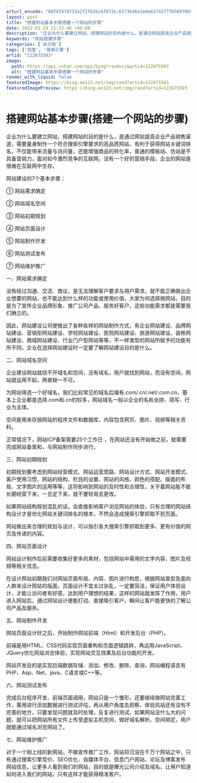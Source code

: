 ```yaml
---
arturl_encode: "68747470733a2f2f626c6f672e:6373646e2e6e65742f77656978696e5f34333237333934352f:61727469636c652f64657461696c732f313232363735353033"
layout: post
title: "搭建网站基本步骤搭建一个网站的步骤"
date: 2022-01-24 21:33:46 +08:00
description: "企业为什么要建立网站，搭建网站的目的是什么，是通过网站提高企业产品销售渠道，需要量身制作一个符合搜索"
keywords: "网站搭建步骤"
categories: ['未分类']
tags: ['百度', '搜索引擎']
artid: "122675503"
image:
  path: https://api.vvhan.com/api/bing?rand=sj&artid=122675503
  alt: "搭建网站基本步骤搭建一个网站的步骤"
render_with_liquid: false
featuredImage: https://bing.ee123.net/img/rand?artid=122675503
featuredImagePreview: https://bing.ee123.net/img/rand?artid=122675503
---
```


# 搭建网站基本步骤(搭建一个网站的步骤)

企业为什么要建立网站，搭建网站的目的是什么，是通过网站提高企业产品销售渠道，需要量身制作一个符合搜索引擎要求的高品质网站，有利于获得网站关键词排名，不仅能带来流量与访问量，还能增强商品的转化率，普通的模板站、仿站是不具备营销力，面对如今激烈竞争的互联网，没有一个好的营销手段，企业的网站是很难在互联网中生存。

网站建设的7个基本步骤：
  
① 网站需求确定

② 网站域名空间

③ 网站初期规划

④ 网站页面设计

⑤ 网站制作开发

⑥ 网站测试发布

⑦ 网站维护推广

一、网站需求确定
  
没有经过沟通、交流、商议，是无法理解客户要求与用户需求，就不能正确做出企业想要的网站，也不能达到什么样的功能或使用价值，大家为何选择做网站，目的是为了宣传企业品牌形象、推广公司产品、服务好客户，这些功能需求都是需要我们确立的。

因此，网站建设公司便推出了各种各样的网站制作方式，有企业网站建设、品牌网站建设、营销型网站建设、学校网站建设、医院网站建设、旅游网站建设、装修网站建设、商城网站建设、行业门户型网站等等，不一样类型的网站所赋予的功能有所不同，企业在选择网站建设时一定要了解网站建设目的是什么。

二、网站域名空间
  
企业建设网站就绕不开域名和空间，没有域名，用户就找到网站，而没有空间，网站就运用不起，两者缺一不可。

为网站得选一个好域名，我们比较常见的域名后缀有.com/.cn/.net/.com.cn，基本上企业都是选择.com和.cn的较多，网站域名一般以企业的名称全拼、简写、行业为主体。

空间是用来存放网站的程序文件和数据库，内容包含网页、图片、视频等相关资料。

正常情况下，网站ICP备案需要25个工作日 ，在网站还没有开始做之前，就需要完成网站备案和，与网站制作同步进行。

三、网站初期规划
  
初期规划要考虑到网站经营模式、网站运营思路、网站设计方式、网站开发模式、客户使用习惯、网站的结构、栏目的设置、网站的风格、颜色的搭配、版面的布局、文字图片的运用等等，这将影响到网站的及时性和合理性，关乎着网站能不能长期经营下来，一旦定下来，就不要轻易去更改。

如果网站结构规划混乱的话，会直接影响客户浏览网站的体验，只有合理的网站结构设计才是优化网站关键词排名的根本，不然会造成搜索引擎抓取不到页面。

网站做出来合理的规划与设计，可以指引各大搜索引擎抓取到更多、更有价值的网页及传递的内容。

四、网站页面设计
  
网站设计制作后前需要收集好更多的素材，包括网站中需用的文字内容、图片及视频等相关信息。

在设计网站初期我们对网站页面布局、内容、图片进行构思，根据网站类型及面向人群来设计网站的版面，页面设计不宜太过杂乱，一定要简洁，保证用户体验设计，才能让访问者有好感，达到用户理想的结果，这样的网站就发挥了作用，用户进入网站后，通过网站设计便能打动、直接吸引客户，瞬间让客户能更快的了解公司产品及服务。

五、网站制作开发
  
网站页面设计好之后，开始制作网站前端（Html）和开发后台（PHP）。

前端是用HTML、CSS代码实现页面重构和页面逻辑跳转，再运用JavaScript、JQuery优化网站浏览体验，实现网站交互效果及后台功能的开发。

网站开发目的是实现后端数据存储、添加、修改、删除、查询，网站编程语言有PHP、Asp、Net、java、C语言或C++等。

六、网站测试发布
  
完成后台程序开发、前端页面调用，网站只是一个雏形，还要继续做网站完善工作，需用进行添加数据进行测试评估，再从用户角度去观察、体验风站还有没有不完善的地方，只要发现问题就及时处理，反复进行测试，如果网站没什么大的问题，就可以把网站所有文件上传至虚拟主机空间，做好域名解析、空间绑定，用户就能通过域名浏览网站了。

七、网站维护推广
  
对于一个刚上线的新网站，不做宣传推广工作，网站将沉没在千万个网站之中，只有通过搜索引擎竞价、SEO优化、自媒体平台、信息门户网站、论坛及博客发布网站信息，让更多人看到我们的网站，目的就是曝光公司介绍及域名，让用户知道如何进入我们的网站，只有这样才能获得精准客户。